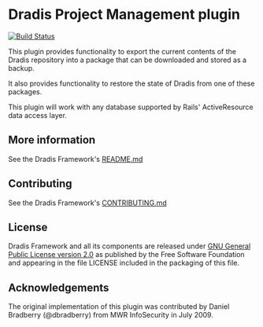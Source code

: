 # Dradis Project Management plugin

[![Build Status](https://secure.travis-ci.org/dradis/dradis-projects.png?branch=master)](http://travis-ci.org/dradis/dradis-projects)

This plugin provides functionality to export the current contents of the Dradis repository into a package that can be downloaded and stored as a backup.

It also provides functionality to restore the state of Dradis from one of these packages.

This plugin will work with any database supported by Rails' ActiveResource data access layer.


## More information

See the Dradis Framework's [README.md](https://github.com/dradis/dradisframework/blob/master/README.md)


## Contributing

See the Dradis Framework's [CONTRIBUTING.md](https://github.com/dradis/dradisframework/blob/master/CONTRIBUTING.md)


## License

Dradis Framework and all its components are released under [GNU General Public License version 2.0](http://www.gnu.org/licenses/old-licenses/gpl-2.0.html) as published by the Free Software Foundation and appearing in the file LICENSE included in the packaging of this file.


## Acknowledgements

The original implementation of this plugin was contributed by Daniel Bradberry (@dbradberry) from MWR InfoSecurity in July 2009.
